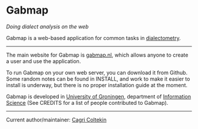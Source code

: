 # Gabmap

*Doing dialect analysis on the web*

Gabmap is a web-based application for common tasks in
[dialectometry](http://en.wikipedia.org/wiki/Dialectometry).

- - -

The main website for Gabmap is [gabmap.nl](http://www.gabmap.nl/),
which allows anyone to create a user and use the application.

To run Gabmap on your own web server, you can download it from Github.
Some random notes can be found in INSTALL, and work to make it easier
to install is underway, but there is no proper installation guide at
the moment.

Gabmap is developed in [University of Groningen](http://www.rug.nl),
department of [Information Science](http://www.rug.nl/let/onderwijs/afdelingen/informatiekunde/index) 
(See CREDITS for a list of people contributed to Gabmap).

- - -
Current author/maintainer: [Cagri Coltekin](http://www.let.rug.nl/~coltekin/) 

